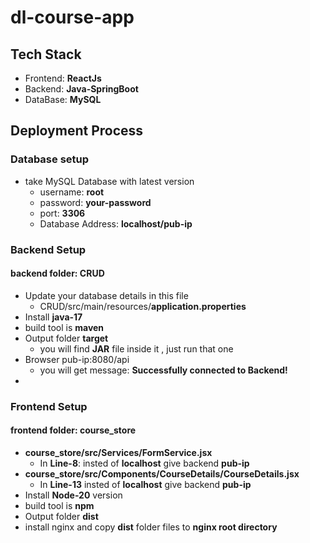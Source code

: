 # dl-course-app
## Tech Stack
- Frontend: **ReactJs**
- Backend: **Java-SpringBoot**
- DataBase: **MySQL**

## Deployment Process
### Database setup
- take MySQL Database with latest version
  - username: **root**
  - password: **your-password**
  - port: **3306**
  - Database Address: **localhost/pub-ip**
 ### Backend Setup
#### backend folder: CRUD
- Update your database details in this file
  - CRUD/src/main/resources/**application.properties**
- Install **java-17**
- build tool is **maven**
- Output folder **target**
  - you will find **JAR** file inside it , just run that one
- Browser pub-ip:8080/api
  - you will get message: **Successfully connected to Backend!**
- 
### Frontend Setup 
#### frontend folder: course_store
- **course_store/src/Services/FormService.jsx**
  - In **Line-8**: insted of **localhost** give backend **pub-ip**
- **course_store/src/Components/CourseDetails/CourseDetails.jsx**
  - In **Line-13** insted of **localhost** give backend **pub-ip**
- Install **Node-20** version
- build tool is **npm**
- Output folder **dist**
- install nginx and copy **dist** folder files to **nginx root directory**





